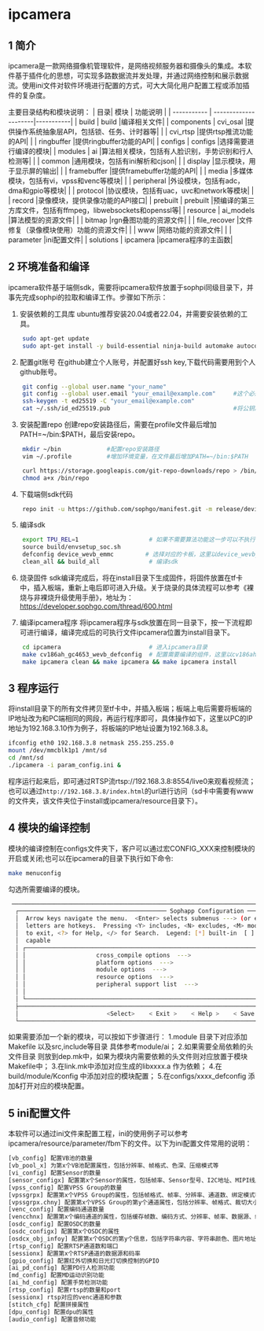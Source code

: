 # ipcamera

## 1 简介
ipcamera是一款网络摄像机管理软件，是网络视频服务器和摄像头的集成。本软件基于插件化的思想，可实现多路数据流并发处理，并通过网络控制和展示数据流。使用ini文件对软件环境进行配置的方式，可大大简化用户配置工程或添加插件的复杂度。

主要目录结构和模块说明：
| 目录| 模块 | 功能说明 |
| ----------- | ---------------------|-----------|
| build       | build                |编译相关文件|
| components  | cvi_osal             |提供操作系统抽象层API，包括锁、任务、计时器等|
|             | cvi_rtsp             |提供rtsp推流功能的API|
|             | ringbuffer           |提供ringbuffer功能的API|
| configs     | configs              |选择需要进行编译的模块|
| modules     | ai                   |算法相关模块，包括有人脸识别，手势识别和行人检测等|
|             | common               |通用模块，包括有ini解析和cjson|
|             | display              |显示模块，用于显示屏的输出|
|             | framebuffer          |提供framebuffer功能的API|
|             | media                |多媒体模块，包括有vi，vpss和venc等模块|
|             | peripheral           |外设模块，包括有adc，dma和gpio等模块|
|             | protocol             |协议模块，包括有uac，uvc和network等模块|
|             | record               |录像模块，提供录像功能的API接口|
| prebuilt    | prebuilt             |预编译的第三方库文件，包括有ffmpeg，libwebsockets和openssl等|
| resource    | ai_models            |算法模型的资源文件|
|             | bitmap               |rgn叠图功能的资源文件|
|             | file_recover         |文件修复（录像模块使用）功能的资源文件|
|             | www                  |网络功能的资源文件|
|             | parameter            |ini配置文件|
| solutions   | ipcamera             |ipcamera程序的主函数|

## 2 环境准备和编译

ipcamera软件基于端侧sdk，需要将ipcamera软件放置于sophpi同级目录下，并事先完成sophpi的拉取和编译工作。步骤如下所示：

1. 安装依赖的工具库
ubuntu推荐安装20.04或者22.04，并需要安装依赖的工具。
```bash
    sudo apt-get update
    sudo apt-get install -y build-essential ninja-build automake autoconf libtool wget curl git gcc libssl-dev bc slib squashfs-tools android-sdk-libsparse-utils android-sdk-ext4-utils jq cmake python3-distutils tcl scons parallel openssh-client tree python3-dev python3-pip ssh libncurses5 pkg-config lzop bison flex rsync kmod cpio sudo fakeroot dpkg-dev device-tree-compiler u-boot-tools uuid-dev libxml2-dev debootstrap qemu qemu-user-static kpartx binfmt-support git-lfs libisl-dev texlive-xetex libgflags-dev
```

2. 配置git账号
在github建立个人账号，并配置好ssh key,下载代码需要用到个人github账号。
```bash
    git config --global user.name "your_name"
    git config --global user.email "your_email@example.com"     #这个必须是github账号
    ssh-keygen -t ed25519 -C "your_email@example.com"
    cat ~/.ssh/id_ed25519.pub                                   #将公钥加入到github的setting的ssh key中
```

3. 安装配置repo
创建repo安装路径后，需要在profile文件最后增加PATH=~/bin:$PATH，最后安装repo。
```bash
    mkdir ~/bin             #配置repo安装路径
    vim ~/.profile          #增加环境变量，在文件最后增加PATH=~/bin:$PATH
```
```bash
    curl https://storage.googleapis.com/git-repo-downloads/repo > /bin/repo
    chmod a+x /bin/repo
```

4. 下载端侧sdk代码
```bash
    repo init -u https://github.com/sophgo/manifest.git -m release/device.xml      #端侧最新代码
```

5. 编译sdk
```bash
    export TPU_REL=1                    # 如果不需要算法功能这一步可以不执行
    source build/envsetup_soc.sh
    defconfig device_wevb_emmc         # 选择对应的卡板，这里以device_wevb_emmc为例
    clean_all && build_all              # 编译sdk
```
6. 烧录固件
sdk编译完成后，将在install目录下生成固件，将固件放置在tf卡中，插入板端，重新上电后即可进入升级。关于烧录的具体流程可以参考《裸烧与非裸烧升级使用手册》，地址为：https://developer.sophgo.com/thread/600.html

7. 编译ipcamera程序
将ipcamera程序与sdk放置在同一目录下，按一下流程即可进行编译，编译完成后的可执行文件ipcamera位置为install目录下。
```bash
    cd ipcamera                         # 进入ipcamera目录
    make cv186ah_gc4653_wevb_defconfig  # 配置需要编译的组件，这里以cv186ah_gc4653_wevb_defconfig为例，文件在configs目录下
    make ipcamera clean && make ipcamera && make ipcamera install
```

## 3 程序运行
将install目录下的所有文件拷贝至tf卡中，并插入板端；板端上电后需要将板端的IP地址改为和PC端相同的网段，再运行程序即可，具体操作如下，这里以PC的IP地址为192.168.3.10作为例子，将板端的IP地址设置为192.168.3.8。
```bash
ifconfig eth0 192.168.3.8 netmask 255.255.255.0
mount /dev/mmcblk1p1 /mnt/sd
cd /mnt/sd
./ipcamera -i param_config.ini &
```
程序运行起来后，即可通过RTSP流rtsp://192.168.3.8:8554/live0来观看视频流；也可以通过`http://192.168.3.8/index.html`的url进行访问（sd卡中需要有www的文件夹，该文件夹位于install或ipcamera/resource目录下）。

## 4 模块的编译控制
模块的编译控制在configs文件夹下，客户可以通过宏CONFIG_XXX来控制模块的开启或关闭;也可以在ipcamera的目录下执行如下命令:
```bash
make menuconfig
```
勾选所需要编译的模块。
```bash
 ────────────────────────────────────────────────────────────────────────────────────────────────────────────────
  ┌────────────────────────────────────────── Sophapp Configuration ──────────────────────────────────────────┐
  │  Arrow keys navigate the menu.  <Enter> selects submenus ---> (or empty submenus ----).  Highlighted      │  
  │  letters are hotkeys.  Pressing <Y> includes, <N> excludes, <M> modularizes features.  Press <Esc><Esc>   │  
  │  to exit, <?> for Help, </> for Search.  Legend: [*] built-in  [ ] excluded  <M> module  < > module       │  
  │  capable                                                                                                  │  
  │ ┌───────────────────────────────────────────────────────────────────────────────────────────────────────┐ │  
  │ │                    cross_compile options  --->                                                        │ │  
  │ │                    platform options  --->                                                             │ │  
  │ │                    module options  --->                                                               │ │  
  │ │                    resource options  --->                                                             │ │  
  │ │                    peripheral support list  --->                                                      │ │  
  │ │                                                                                                       │ │  
  │ └───────────────────────────────────────────────────────────────────────────────────────────────────────┘ │  
  ├───────────────────────────────────────────────────────────────────────────────────────────────────────────┤  
  │                         <Select>    < Exit >    < Help >    < Save >    < Load >                          │  
  └───────────────────────────────────────────────────────────────────────────────────────────────────────────┘ 
```

如果需要添加一个新的模块，可以按如下步骤进行：
1.module 目录下对应添加 Makefile 以及src,include等目录 具体参考module/ai；
2.如果需要全局依赖的头文件目录 则放到dep.mk中，如果为模块内需要依赖的头文件则对应放置于模块Makefile中；
3.在link.mk中添加对应生成的libxxxx.a 作为依赖；
4.在build/module/Kconfig 中添加对应的模块配置；
5.在configs/xxxx_defconfig 添加&打开对应的模块配置。


## 5 ini配置文件
本软件可以通过ini文件来配置工程，ini的使用例子可以参考ipcamera/resource/parameter/fbm下的文件。以下为ini配置文件常用的说明：
```bash
[vb_config] 配置VB池的数量
[vb_pool_x] 为第x个VB池配置属性，包括分辨率、帧格式、色深、压缩模式等
[vi_config] 配置Sensor的数量
[sensor_configx] 配置第x个Sensor的属性，包括帧率、Sensor型号、I2C地址、MIPI线序等
[vpss_config] 配置VPSS Group的数量
[vpssgrpx] 配置第x个VPSS Group的属性，包括帧格式、帧率、分辨率、通道数、绑定模式等
[vpssgrpx.chny] 配置第x个VPSS Group的第y个通道属性，包括分辨率、帧格式、裁切大小等
[venc_config] 配置编码通道数量
[vencchnx] 配置第x个编码通道的属性，包括缓存帧数、编码方式、分辨率、帧率、数据源、编码属性等
[osdc_config] 配置OSDC的数量
[osdc_configx] 配置第x个OSDC的属性
[osdcx_obj_infoy] 配置第x个OSDC的第y个信息，包括字符串内容、字符串颜色、图片地址等。
[rtsp_config] 配置RTSP通道数和端口
[sessionx] 配置第x个RTSP通道的数据源和码率
[gpio_config] 配置红外切换和日光灯切换控制的GPIO
[ai_pd_config] 配置PD行人检测功能
[md_config] 配置MD运动识别功能
[ai_hd_config] 配置手势检测功能
[rtsp_config] 配置rtsp的数量和port
[sessionx] rtsp对应的venc通道和参数
[stitch_cfg] 配置拼接属性
[dpu_config] 配置dpu的属性
[audio_config] 配置音频功能
```